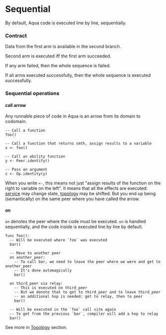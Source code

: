 # Sequential

By default, Aqua code is executed line by line, sequentially.

### Contract

Data from the first arm is available in the second branch.

Second arm is executed iff the first arm succeeded.

If any arm failed, then the whole sequence is failed.

If all arms executed successfully, then the whole sequence is executed successfully.

### Sequential operations

#### call arrow

Any runnable piece of code in Aqua is an arrow from its domain to codomain.

```text
-- Call a function
foo()

-- Call a function that returns smth, assign results to a variable
x <- foo()

-- Call an ability function
y <- Peer.identify()

-- Pass an argument
z <- Op.identity(y)
```

When you write `<-`, this means not just "assign results of the function on the right to variable on the left". It means that all the effects are executed: [service](../abilities-and-services.md) may change state, [topology](../topology.md) may be shifted. But you end up being \(semantically\) on the same peer where you have called the arrow.

#### on

`on` denotes the peer where the code must be executed. `on` is handled sequentially, and the code inside is executed line by line by default.

```text
func foo():
  -- Will be executed where `foo` was executed
  bar()
  
  -- Move to another peer
  on another_peer:
    -- To call bar, we need to leave the peer where we were and get to another_peer
    -- It's done automagically
    bar()
    
  on third_peer via relay:
    -- This is executed on third_peer
    -- But we denote that to get to third_peer and to leave third_peer
    -- an additional hop is needed: get to relay, then to peer
    bar()
 
  -- Will be executed in the `foo` call site again
  -- To get from the previous `bar`, compiler will add a hop to relay
  bar()
```

See more in [Topology](../topology.md) section.

